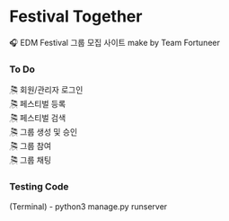 # Festival Together
&#127911; EDM Festival 그룹 모집 사이트 make by Team Fortuneer

### To Do
&#127896; 회원/관리자 로그인 <br>
&#127896; 페스티벌 등록 <br>
&#127896; 페스티벌 검색 <br>
&#127896; 그룹 생성 및 승인 <br>
&#127896; 그룹 참여 <br>
&#127896; 그룹 채팅

### Testing Code
(Terminal) - python3 manage.py runserver


